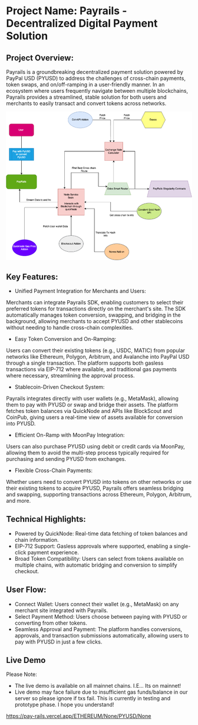 # Project Name: Payrails - Decentralized Digital Payment Solution

## Project Overview:
Payrails is a groundbreaking decentralized payment solution powered by PayPal USD (PYUSD) to address the challenges of cross-chain payments, token swaps, and on/off-ramping in a user-friendly manner. In an ecosystem where users frequently navigate between multiple blockchains, Payrails provides a streamlined, stable solution for both users and merchants to easily transact and convert tokens across networks.

![Flow](./payRails.png)

## Key Features:

- Unified Payment Integration for Merchants and Users:

Merchants can integrate Payrails SDK, enabling customers to select their preferred tokens for transactions directly on the merchant's site. The SDK automatically manages token conversion, swapping, and bridging in the background, allowing merchants to accept PYUSD and other stablecoins without needing to handle cross-chain complexities.

- Easy Token Conversion and On-Ramping:

Users can convert their existing tokens (e.g., USDC, MATIC) from popular networks like Ethereum, Polygon, Arbitrum, and Avalanche into PayPal USD through a single transaction. The platform supports both gasless transactions via EIP-712 where available, and traditional gas payments where necessary, streamlining the approval process.

- Stablecoin-Driven Checkout System:

Payrails integrates directly with user wallets (e.g., MetaMask), allowing them to pay with PYUSD or swap and bridge their assets. The platform fetches token balances via QuickNode and APIs like BlockScout and CoinPub, giving users a real-time view of assets available for conversion into PYUSD.

- Efficient On-Ramp with MoonPay Integration:

Users can also purchase PYUSD using debit or credit cards via MoonPay, allowing them to avoid the multi-step process typically required for purchasing and sending PYUSD from exchanges.

- Flexible Cross-Chain Payments:

Whether users need to convert PYUSD into tokens on other networks or use their existing tokens to acquire PYUSD, Payrails offers seamless bridging and swapping, supporting transactions across Ethereum, Polygon, Arbitrum, and more.

## Technical Highlights:

- Powered by QuickNode: Real-time data fetching of token balances and chain information.
- EIP-712 Support: Gasless approvals where supported, enabling a single-click payment experience.
- Broad Token Compatibility: Users can select from tokens available on multiple chains, with automatic bridging and conversion to simplify checkout.

## User Flow:

- Connect Wallet: Users connect their wallet (e.g., MetaMask) on any merchant site integrated with Payrails.
- Select Payment Method: Users choose between paying with PYUSD or converting from other tokens.
- Seamless Approval and Payment: The platform handles conversions, approvals, and transaction submissions automatically, allowing users to pay with PYUSD in just a few clicks.


## Live Demo

Please Note:
- The live demo is available on all mainnet chains. I.E... Its on mainnet!
- Live demo may face failure due to insufficient gas funds/balance in our server so please ignore if txs fail. This is currently in testing and prototype phase. I hope you understand!

https://pay-rails.vercel.app/ETHEREUM/None/PYUSD/None
